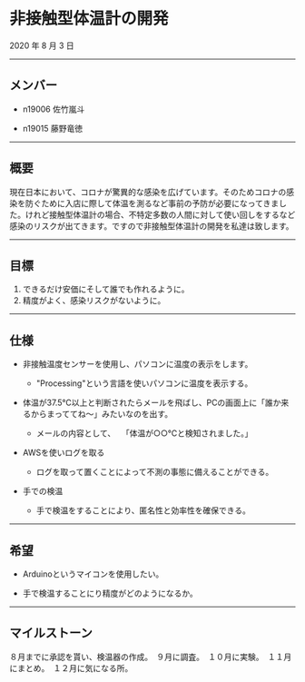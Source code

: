 # 非接触型体温計の開発
2020 年 8 月 3 日

***

## メンバー
 - n19006 佐竹嵐斗

 - n19015 藤野竜徳

***

## 概要

現在日本において、コロナが驚異的な感染を広げています。そのためコロナの感染を防ぐために入店に際して体温を測るなど事前の予防が必要になってきました。けれど接触型体温計の場合、不特定多数の人間に対して使い回しをするなど感染のリスクが出てきます。ですので非接触型体温計の開発を私達は致します。

***

## 目標

  1. できるだけ安価にそして誰でも作れるように。
  1. 精度がよく、感染リスクがないように。

***

## 仕様
  - 非接触温度センサーを使用し、パソコンに温度の表示をします。

    - "Processing"という言語を使いパソコンに温度を表示する。

  - 体温が37.5℃以上と判断されたらメールを飛ばし、PCの画面上に「誰か来るからまっててね〜」みたいなのを出す。

    - メールの内容として、
    　「体温が○○℃と検知されました。」

  - AWSを使いログを取る

    - ログを取って置くことによって不測の事態に備えることができる。

  - 手での検温

    - 手で検温をすることにより、匿名性と効率性を確保できる。

***

## 希望

- Arduinoというマイコンを使用したい。

- 手で検温することにり精度がどのようになるか。

***

## マイルストーン

  ８月までに承認を貰い、検温器の作成。　９月に調査。　１０月に実験。　１１月にまとめ。　１２月に気になる所。
